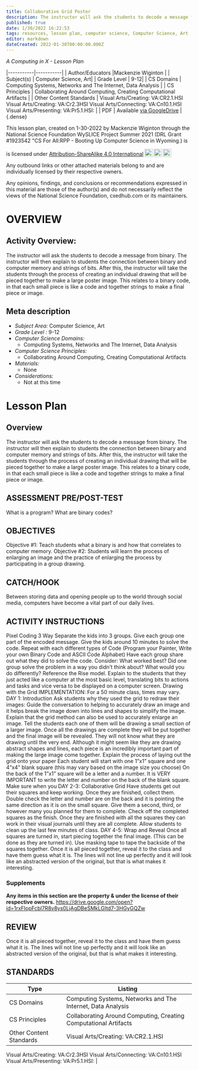 ```yaml
---
title: Collaborative Grid Poster
description: The instructor will ask the students to decode a message from binary. The instructor will then explain to students the connection between binary and computer memory and strings of bits. After this, the instructor will take the students through the process of creating an individual drawing that will be pieced together to make a large poster image. This relates to a binary code, in that each small piece is like a code and together strings to make a final piece or image.
published: true
date: 1/30/2022 16:22:53
tags: resources, lesson plan, computer science, Computer Science, Art 
editor: markdown
dateCreated: 2022-01-30T00:00:00.000Z
---
```

*A Computing in X - Lesson Plan*

|-----------|-----------|
| Author/Educators |Mackenzie Wiginton |
| Subject(s) | Computer Science, Art|
| Grade Level | 9-12|
| CS Domains | Computing Systems, Networks and The Internet, Data Analysis |
| CS Principles | Collaborating Around Computing, Creating Computational Artifacts |
| Other Content Standards | Visual Arts/Creating: VA:CR2.1.HSI
Visual Arts/Creating: VA:Cr2.3HSI
Visual Arts/Connecting: VA:Cn10.1.HSI
Visual Arts/Presenting: VA:Pr5.1.HSI: | 
| PDF | Available [via GoogleDrive]() |
{.dense}






This lesson plan, created on 1-30-2022 by Mackenzie Wiginton through the National Science Foundation WySLICE Project Summer 2021 (DRL Grant #1923542 "CS For All:RPP - Booting Up Computer Science in Wyoming.) is  <p xmlns:cc="http://creativecommons.org/ns#" >  is licensed under <a href="http://creativecommons.org/licenses/by-sa/4.0/?ref=chooser-v1" target="_blank" rel="license noopener noreferrer" style="display:inline-block;">Attribution-ShareAlike 4.0 International<img style="height:22px!important;margin-left:3px;vertical-align:text-bottom;" src="https://mirrors.creativecommons.org/presskit/icons/cc.svg?ref=chooser-v1"><img style="height:22px!important;margin-left:3px;vertical-align:text-bottom;" src="https://mirrors.creativecommons.org/presskit/icons/by.svg?ref=chooser-v1"><img style="height:22px!important;margin-left:3px;vertical-align:text-bottom;" src="https://mirrors.creativecommons.org/presskit/icons/sa.svg?ref=chooser-v1"></a></p>


Any outbound links or other attached materials belong to and are individually licensed by their respective owners. 


Any opinions, findings, and conclusions or recommendations expressed in this material are those of the author(s) and do not necessarily reflect the views of the National Science Foundation, cxedhub.com or its maintainers.


# OVERVIEW
## Activity Overview:  
The instructor will ask the students to decode a message from binary. The instructor will then explain to students the connection between binary and computer memory and strings of bits. After this, the instructor will take the students through the process of creating an individual drawing that will be pieced together to make a large poster image. This relates to a binary code, in that each small piece is like a code and together strings to make a final piece or image.
## Meta description
+ *Subject Area:* Computer Science, Art 
+ *Grade Level :* 9-12 
+ *Computer Science Domains:*
   + Computing Systems, Networks and The Internet, Data Analysis
+ *Computer Science Principles:*
   + Collaborating Around Computing, Creating Computational Artifacts
+ *Materials:* 
   + None
+ *Considerations:*
   + Not at this time


# Lesson Plan
## Overview
The instructor will ask the students to decode a message from binary. The instructor will then explain to students the connection between binary and computer memory and strings of bits. After this, the instructor will take the students through the process of creating an individual drawing that will be pieced together to make a large poster image. This relates to a binary code, in that each small piece is like a code and together strings to make a final piece or image.
## ASSESSMENT PRE/POST-TEST
What is a program?
What are binary codes?
## OBJECTIVES
Objective #1: Teach students what a binary is and how that correlates to computer memory. 
Objective #2: Students will learn the process of enlarging an image and the practice of enlarging the process by participating in a group drawing.


## CATCH/HOOK
Between storing data and opening people up to the world through social media, computers have become a vital part of our daily lives.


## ACTIVITY INSTRUCTIONS
Pixel Coding 3 Way 
Separate the kids into 3 groups.
Give each group one part of the encoded message.
Give the kids around 10 minutes to solve the code.
Repeat with each different types of Code (Program your Painter, Write your own Binary Code and ASCII Code Alphabet)
Have each group share out what they did to solve the code. 
Consider: What worked best? Did one group solve the problem in a way you didn’t think about? What would you do differently? 
Reference the Rise model.
Explain to the students that they just acted like a computer at the most basic level, translating bits to actions and tasks and vice versa to be displayed on a computer screen.
Drawing with the Grid
IMPLEMENTATION: For a 50 minute class, times may vary.
DAY 1: Introduction
Ask students why they used the grid to redraw their images: 
 Guide the conversation to helping to accurately draw an image and it helps break the image down into lines and shapes to simplify the image.
 Explain that the grid method can also be used to accurately enlarge an image.
Tell the students each one of them will be drawing a small section of a larger image.
Once all the drawings are complete they will be put together and the final image will be revealed. They will not know what they are drawing until the very end. Although it might seem like they are drawing abstract shapes and lines, each piece is an incredibly important part of making the large image come together.
Explain the process of laying out the grid onto your paper
Each student will start with one 1”x1” square and one 4”x4” blank square (this may vary based on the image size you choose)
On the back of the 1”x1” square will be a letter and a number.
 It is VERY IMPORTANT to write the letter and number on the back of the blank square.  Make sure when you
DAY 2-3: Collaborative Grid
Have students get out their squares and keep working.
Once they are finished, collect them. Double check the letter and number are on the back and it is pointing the same direction as it is on the small square.
Give them a second, third, or however many you planned for them to complete.
Check off the completed squares as the finish.
Once they are finished with all the squares they can work in their visual journals until they are all complete.
Allow students to clean up the last few minutes of class.
DAY 4-5: Wrap and Reveal
Once all squares are turned in, start piecing together the final image. (This can be done as they are turned in). Use masking tape to tape the backside of the squares together.
Once it is all pieced together, reveal it to the class and have them guess what it is. The lines will not line up perfectly and it will look like an abstracted version of the original, but that is what makes it interesting.


### Supplements
**Any items in this section are the property & under the license of their respective owners.**
https://drive.google.com/open?id=1rxFIopFcbl7R8v8ys0LjAgDBeSMkLGItd7-3HGyGQZw




## REVIEW
Once it is all pieced together, reveal it to the class and have them guess what it is. The lines will not line up perfectly and it will look like an abstracted version of
the original, but that is what makes it interesting.
## STANDARDS        
| Type | Listing | 
|-----------|-----------|
| CS Domains  | Computing Systems, Networks and The Internet, Data Analysis|
| CS Principles   | Collaborating Around Computing, Creating Computational Artifacts|
| Other Content Standards | Visual Arts/Creating: VA:CR2.1.HSI
Visual Arts/Creating: VA:Cr2.3HSI
Visual Arts/Connecting: VA:Cn10.1.HSI
Visual Arts/Presenting: VA:Pr5.1.HSI:  |